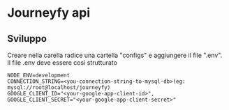 # Journeyfy api

## Sviluppo
Creare nella carella radice una cartella "configs" e aggiungere il file ".env".  
Il file .env deve essere così strutturato
```
NODE_ENV=development
CONNECTION_STRING=<you-connection-string-to-mysql-db>(eg: mysql://root@localhost/journeyfy)
GOOGLE_CLIENT_ID="<your-google-app-client-id>",
GOOGLE_CLIENT_SECRET="<your-google-app-client-secret>"
```
